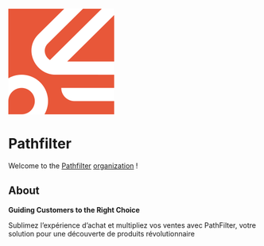 ![pathfilter logo](/assets/icon.svg)

# Pathfilter

Welcome to the [Pathfilter](https://pathfilter.fr/) [organization](https://github.com/Pathfilter) !

## About

**Guiding Customers to the Right Choice**

Sublimez l’expérience d’achat et multipliez vos ventes avec PathFilter, votre solution pour une découverte de produits révolutionnaire
